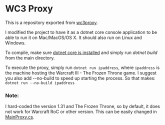 # WC3 Proxy

This is a repository exported from [wc3proxy](https://github.com/evshiron/wc3proxy).

I modified the project to have it as a dotnet core console application to be able to run it on Mac/MacOS/OS X. It should also run on Linux and Windows.

To compile, make sure [dotnet core is installed](https://www.microsoft.com/net/core) and simply run *dotnet build* from the main directory.

To execute the proxy, simply run `dotnet run ipaddress`, where `ipaddress` is the machine hosting the Warcraft III - The Frozen Throne game. I suggest you also add --no-build to speed up starting the process. So that makes: `dotnet run --no-build ipaddress`

### Note:
I hard-coded the version 1.31 and The Frozen Throne, so by default, it does not work for Warcraft RoC or other version. This can be easily changed in [MainProxy.cs](MainProxy.cs#L64-L77).
